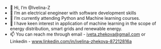 - 👋 Hi, I’m @Ivelina-Z
- 👀 I’m an electrical enegineer with software development skills
- 🌱 I’m currently attending Python and Machine learning courses.
- 💞️ I have keen interest in application of machine learning in the scope of energy distribution, smart grids and renewable energy.
- 📫 You can reach me through email - iveta.zhekova@gmail.com or Linkedin - www.linkedin.com/in/ivelina-zhekova-87212816a

<!---
Ivelina-Z/Ivelina-Z is a ✨ special ✨ repository because its `README.md` (this file) appears on your GitHub profile.
You can click the Preview link to take a look at your changes.
--->
